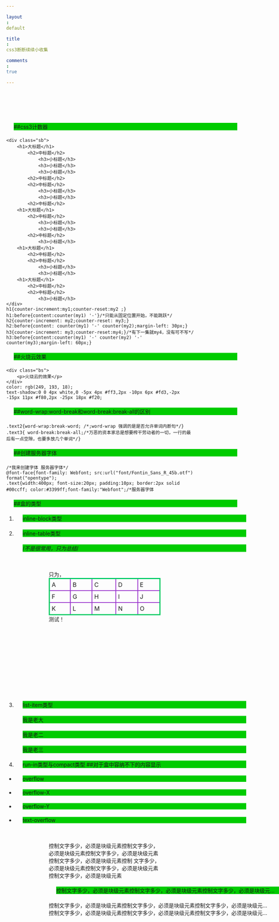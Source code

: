 ```yaml
---
layout: default
title: css3断断续续小收集
comments: true
---
```


##css3计数器

    <div class="sb">
    	<h1>大标题</h1>
    		<h2>中标题</h2>
    			<h3>小标题</h3>
    			<h3>小标题</h3>
    			<h3>小标题</h3>
    		<h2>中标题</h2>
    		<h2>中标题</h2>
	    		<h3>小标题</h3>
	    		<h3>小标题</h3>
    		<h2>中标题</h2>
    	<h1>大标题</h1>
    		<h2>中标题</h2>
    			<h3>小标题</h3>
    			<h3>小标题</h3>
    		<h2>中标题</h2>
    			<h3>小标题</h3>
    	<h1>大标题</h1>
	    	<h2>中标题</h2>
	    	<h2>中标题</h2>
	    		<h3>小标题</h3>
	    		<h3>小标题</h3>
    	<h1>大标题</h1>
    		<h2>中标题</h2>
    		<h2>中标题</h2>
    			<h3>小标题</h3>
    </div>
    h1{counter-increment:my1;counter-reset:my2 ;}
    h1:before{content:counter(my1) '-'}/*只能从固定位置开始，不能跳跃*/
    h2{counter-increment: my2;counter-reset: my3;}
    h2:before{content: counter(my1) '-' counter(my2);margin-left: 30px;}
    h3{counter-increment: my3;counter-reset:my4;}/*有下一集就my4，没有可不写*/
    h3:before{content:counter(my1) '-' counter(my2) '-' counter(my3);margin-left: 60px;}
##火烧云效果

    <div class="bs">
    	<p>火烧云的效果</p>
    </div>
    color: rgb(249, 193, 18);
    text-shadow:0 0 4px white,0 -5px 4px #ff3,2px -10px 6px #fd3,-2px -15px 11px #f80,2px -25px 18px #f20;
##word-wrap:word-break和word-break:break-all的区别

    .text2{word-wrap:break-word; /*;word-wrap 强调的是是否允许单词内断句*/}
    .text3{ word-break:break-all;/*万恶的资本家总是想要榨干劳动者的一切，一行的最后有一点空隙，也要多放几个单词*/}
##创建服务器字体

    /*我来创建字体 服务器字体*/
    @font-face{font-family: Webfont; src:url("font/Fontin_Sans_R_45b.otf") format("opentype");
    .text{width:400px; font-size:20px; padding:10px; border:2px solid #00ccff; color:#3399ff;font-family:"Webfont";/*服务器字体   
##盒的类型
1. inline-block类型
2. inline-table类型
    
    /*不是很常用，只为总结*/
    <style type="text/css">
	table{ border:3px solid #00cc66; margin:0px auto; display:inline-table; vertical-align:bottom;/*强制文字在下方*/}
	table td{border:2px solid #9933cc; padding:5px;}
    </style>
    <div>
	只为，
	  <table>
		<tr>
		<td>A</td><td>B</td><td>C</td><td>D</td><td>E</td>
		</tr>
		<tr>
		<td>F</td><td>G</td><td>H</td><td>I</td><td>J</td>
		</tr>
		<tr>
		<td>K</td><td>L</td><td>M</td><td>N</td><td>O</td>
		</tr>
		</table>
	测试！
     </div>
3. list-item类型

    <style type="text/css">
	p{display:list-item;/*必须要有一个具体左边的外边距而且不能太少*/ margin:20px;  list-style-type:circle;}
    </style>
    <!--display:list-item;  -->
    <p>我是老大</p>
    <p>我是老二</p>
    <p>我是老三</p>
    
4. run-in类型与compact类型
##对于盒中容纳不下的内容显示
+ overflow
+ overflow-X
+ overflow-Y
+ text-overflow

    <style type="text/css">
		*{margin:0; padding:0}
		div{ width:300px; height:300px; margin:50px auto; }
		p{background:#00cc00;width:600px;}
		/*控制文字多少，必须是块级元素*/
		p,span,a{width:600px;display:block; overflow:hidden; white-space:nowrap; text-overflow:ellipsis;}
    </style>
    
    <body>
    <div>
	控制文字多少，必须是块级元素控制文字多少，必须是块级元素控制文字多少，必须是块级元素控制文字多少，必须是块级元素控制     文字多少，必须是块级元素控制文字多少，必须是块级元素控制文字多少，必须是块级元素
	<p>控制文字多少，必须是块级元素控制文字多少，必须是块级元素控制文字多少，必须是块级元素控制文字多少，必须是块级元素控     制文字多少，必须是块级元素控制文字多少，必须是块级元素控制文字多少，必须是块级元素！
		
	</p>
	<a>控制文字多少，必须是块级元素控制文字多少，必须是块级元素控制文字多少，必须是块级元素控制文字多少，必须是块级元素控     制文字多少，必须是块级元素控制文字多少，必须是块级元素控制文字多少，必须是块级元素</a>
	<span>控制文字多少，必须是块级元素控制文字多少，必须是块级元素控制文字多少，必须是块级元素控制文字多少，必须是块级元     素控制文字多少，必须是块级元素控制文字多少，必须是块级元素控制文字多少</span>
	</div>
    </body>





 

	  
